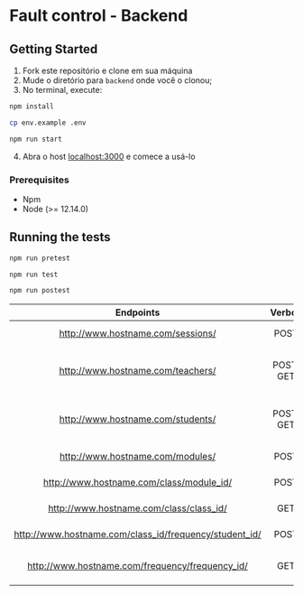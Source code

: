 # Fault control - Backend

## Getting Started
1. Fork este repositório e clone em sua máquina
2. Mude o diretório para `backend` onde você o clonou;
3. No terminal, execute:

```bash
npm install

cp env.example .env

npm run start
```
   4. Abra o host [localhost:3000](http://localhost:3000) e comece a usá-lo

### Prerequisites
* Npm
* Node (>= 12.14.0)

## Running the tests

```bash
npm run pretest

npm run test

npm run postest
```

| Endpoints 				| Verbos						| Funcionalidade |
|:---------:				|:-----:						|:----------------|
| http://www.hostname.com/sessions/ | POST | Login, recebe um token.
| http://www.hostname.com/teachers/ | POST, GET | Listagem de um item, e cadastro do teacher
| http://www.hostname.com/students/ | POST, GET |Listagem de um item, e cadastro do student
| http://www.hostname.com/modules/ | POST | Cadastro do modulo		
| http://www.hostname.com/class/module_id/ | POST | Cadastro da aula
| http://www.hostname.com/class/class_id/ | GET | Listagem de um item aula
| http://www.hostname.com/class_id/frequency/student_id/ | POST | Cadastro frequencia
| http://www.hostname.com/frequency/frequency_id/ | GET | Listagem de um item frequency
			
